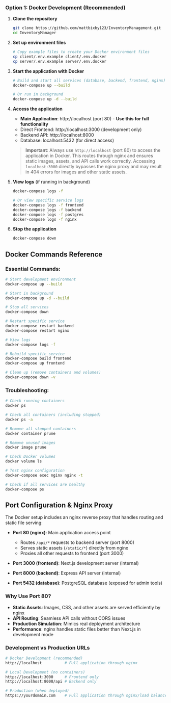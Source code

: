 ### Option 1: Docker Development (Recommended)

1. **Clone the repository**
   ```bash
   git clone https://github.com/mattbixby123/InventoryManagement.git
   cd InventoryManager
   ```

2. **Set up environment files**
   ```bash
   # Copy example files to create your Docker environment files
   cp client/.env.example client/.env.docker
   cp server/.env.example server/.env.docker
   ```

3. **Start the application with Docker**
   ```bash
   # Build and start all services (database, backend, frontend, nginx)
   docker-compose up --build
   
   # Or run in background
   docker-compose up -d --build
   ```

4. **Access the application**
   - **Main Application**: http://localhost (port 80) - **Use this for full functionality**
   - Direct Frontend: http://localhost:3000 (development only)
   - Backend API: http://localhost:8000
   - Database: localhost:5432 (for direct access)

   > **Important**: Always use `http://localhost` (port 80) to access the application in Docker. This routes through nginx and ensures static images, assets, and API calls work correctly. Accessing `localhost:3000` directly bypasses the nginx proxy and may result in 404 errors for images and other static assets.

5. **View logs** (if running in background)
   ```bash
   docker-compose logs -f
   
   # Or view specific service logs
   docker-compose logs -f frontend
   docker-compose logs -f backend
   docker-compose logs -f postgres
   docker-compose logs -f nginx
   ```

6. **Stop the application**
   ```bash
   docker-compose down
   ```

## Docker Commands Reference

### Essential Commands:
```bash
# Start development environment
docker-compose up --build

# Start in background
docker-compose up -d --build

# Stop all services
docker-compose down

# Restart specific service
docker-compose restart backend
docker-compose restart nginx

# View logs
docker-compose logs -f

# Rebuild specific service
docker-compose build frontend
docker-compose up frontend

# Clean up (remove containers and volumes)
docker-compose down -v
```

### Troubleshooting:
```bash
# Check running containers
docker ps

# Check all containers (including stopped)
docker ps -a

# Remove all stopped containers
docker container prune

# Remove unused images
docker image prune

# Check Docker volumes
docker volume ls

# Test nginx configuration
docker-compose exec nginx nginx -t

# Check if all services are healthy
docker-compose ps
```

## Port Configuration & Nginx Proxy

The Docker setup includes an nginx reverse proxy that handles routing and static file serving:

- **Port 80 (nginx)**: Main application access point
  - Routes `/api/*` requests to backend server (port 8000)
  - Serves static assets (`/static/*`) directly from nginx
  - Proxies all other requests to frontend (port 3000)
  
- **Port 3000 (frontend)**: Next.js development server (internal)
- **Port 8000 (backend)**: Express API server (internal)
- **Port 5432 (database)**: PostgreSQL database (exposed for admin tools)

### Why Use Port 80?
- **Static Assets**: Images, CSS, and other assets are served efficiently by nginx
- **API Routing**: Seamless API calls without CORS issues
- **Production Simulation**: Mimics real deployment architecture
- **Performance**: nginx handles static files better than Next.js in development mode

### Development vs Production URLs
```bash
# Docker Development (recommended)
http://localhost          # Full application through nginx

# Local Development (no containers)
http://localhost:3000     # Frontend only
http://localhost:8000/api # Backend only

# Production (when deployed)
https://yourdomain.com    # Full application through nginx/load balancer
```
